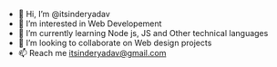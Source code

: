 - 👋 Hi, I’m @itsinderyadav
- 👀 I’m interested in Web Developement
- 🌱 I’m currently learning Node js, JS and Other technical languages
- 💞️ I’m looking to collaborate on Web design projects
- 📫 Reach me itsinderyadav@gmail.com

<!---
itsinderyadav/itsinderyadav is a ✨ special ✨ repository because its `README.md` (this file) appears on your GitHub profile.
You can click the Preview link to take a look at your changes.
--->
